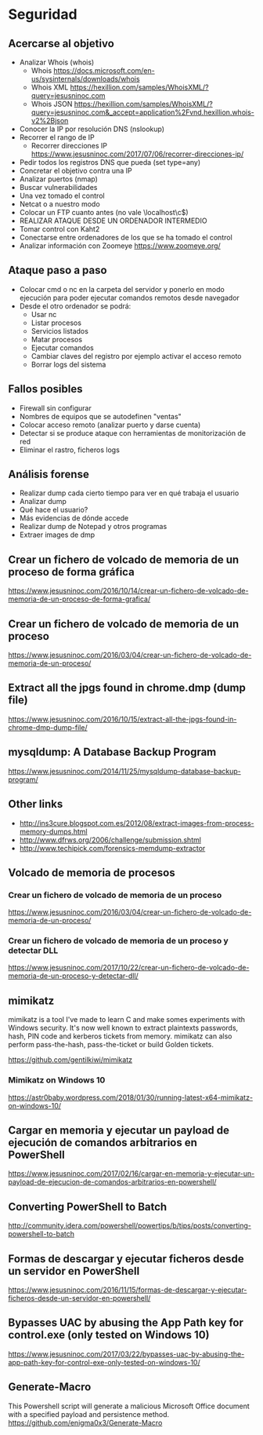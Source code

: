 # Seguridad

## Acercarse al objetivo

- Analizar Whois (whois)
  - Whois https://docs.microsoft.com/en-us/sysinternals/downloads/whois
  - Whois XML https://hexillion.com/samples/WhoisXML/?query=jesusninoc.com
  - Whois JSON https://hexillion.com/samples/WhoisXML/?query=jesusninoc.com&_accept=application%2Fvnd.hexillion.whois-v2%2Bjson
- Conocer la IP por resolución DNS (nslookup)
- Recorrer el rango de IP
  - Recorrer direcciones IP https://www.jesusninoc.com/2017/07/06/recorrer-direcciones-ip/
- Pedir todos los registros DNS que pueda (set type=any)
- Concretar el objetivo contra una IP
- Analizar puertos (nmap)
- Buscar vulnerabilidades
- Una vez tomado el control
- Netcat o a nuestro modo
- Colocar un FTP cuanto antes (no vale \\localhost\c$)
- REALIZAR ATAQUE DESDE UN ORDENADOR INTERMEDIO
- Tomar control con Kaht2
- Conectarse entre ordenadores de los que se ha tomado el control
- Analizar información con Zoomeye https://www.zoomeye.org/

## Ataque paso a paso

- Colocar cmd o nc en la carpeta del servidor y ponerlo en modo ejecución para poder ejecutar comandos remotos desde navegador
- Desde el otro ordenador se podrá:
  - Usar nc
  - Listar procesos
  - Servicios listados
  - Matar procesos
  - Ejecutar comandos
  - Cambiar claves del registro por ejemplo activar el acceso remoto
  - Borrar logs del sistema

## Fallos posibles

- Firewall sin configurar
- Nombres de equipos que se autodefinen "ventas"
- Colocar acceso remoto (analizar puerto y darse cuenta)
- Detectar si se produce ataque con herramientas de monitorización de red
- Eliminar el rastro, ficheros logs

## Análisis forense

- Realizar dump cada cierto tiempo para ver en qué trabaja el usuario
- Analizar dump
- Qué hace el usuario?
- Más evidencias de dónde accede
- Realizar dump de Notepad y otros programas
- Extraer images de dmp

## Crear un fichero de volcado de memoria de un proceso de forma gráfica
https://www.jesusninoc.com/2016/10/14/crear-un-fichero-de-volcado-de-memoria-de-un-proceso-de-forma-grafica/

## Crear un fichero de volcado de memoria de un proceso
https://www.jesusninoc.com/2016/03/04/crear-un-fichero-de-volcado-de-memoria-de-un-proceso/

## Extract all the jpgs found in chrome.dmp (dump file)
https://www.jesusninoc.com/2016/10/15/extract-all-the-jpgs-found-in-chrome-dmp-dump-file/

## mysqldump: A Database Backup Program
https://www.jesusninoc.com/2014/11/25/mysqldump-database-backup-program/

## Other links

* http://ins3cure.blogspot.com.es/2012/08/extract-images-from-process-memory-dumps.html
* http://www.dfrws.org/2006/challenge/submission.shtml
* http://www.techipick.com/forensics-memdump-extractor

## Volcado de memoria de procesos

### Crear un fichero de volcado de memoria de un proceso
https://www.jesusninoc.com/2016/03/04/crear-un-fichero-de-volcado-de-memoria-de-un-proceso/
### Crear un fichero de volcado de memoria de un proceso y detectar DLL
https://www.jesusninoc.com/2017/10/22/crear-un-fichero-de-volcado-de-memoria-de-un-proceso-y-detectar-dll/

## mimikatz
mimikatz is a tool I've made to learn C and make somes experiments with Windows security.
It's now well known to extract plaintexts passwords, hash, PIN code and kerberos tickets from memory. mimikatz can also perform pass-the-hash, pass-the-ticket or build Golden tickets.

https://github.com/gentilkiwi/mimikatz

### Mimikatz on Windows 10
https://astr0baby.wordpress.com/2018/01/30/running-latest-x64-mimikatz-on-windows-10/

## Cargar en memoria y ejecutar un payload de ejecución de comandos arbitrarios en PowerShell
https://www.jesusninoc.com/2017/02/16/cargar-en-memoria-y-ejecutar-un-payload-de-ejecucion-de-comandos-arbitrarios-en-powershell/

## Converting PowerShell to Batch
http://community.idera.com/powershell/powertips/b/tips/posts/converting-powershell-to-batch

## Formas de descargar y ejecutar ficheros desde un servidor en PowerShell
https://www.jesusninoc.com/2016/11/15/formas-de-descargar-y-ejecutar-ficheros-desde-un-servidor-en-powershell/

## Bypasses UAC by abusing the App Path key for control.exe (only tested on Windows 10)
https://www.jesusninoc.com/2017/03/22/bypasses-uac-by-abusing-the-app-path-key-for-control-exe-only-tested-on-windows-10/

## Generate-Macro
This Powershell script will generate a malicious Microsoft Office document with a specified payload and persistence method.
https://github.com/enigma0x3/Generate-Macro
